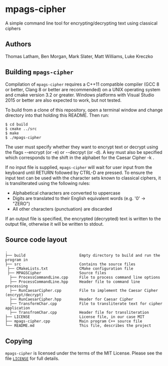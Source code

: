# mpags-cipher
A simple command line tool for encrypting/decrypting text using classical ciphers

## Authors
Thomas Latham, Ben Morgan, Mark Slater, Matt Williams, Luke Kreczko

## Building `mpags-cipher`
Compilation of `mpags-cipher` requires a  C++11 compatible compiler
(GCC 8 or better, Clang 8 or better are recommended) on a UNIX operating
system and cmake version 3.2 or greater.
Windows platforms with Visual Studio 2015 or better are also expected to
work, but not tested.

To build from a clone of this repository, open a terminal window
and change directory into that holding this README. Then run:
```
$ cd build
$ cmake ../src
$ make
$ ./mpags-cipher
```

The user must specify whether they want to encrypt text or decrypt
using the flags --encrypt (or -e) or --decrpyt (or -d). A key must
also be specified which corresponds to the shift in the alphabet
for the Caesar Cipher -k <INT>.

If no input file is supplied, `mpags-cipher` will wait for user input
from the keyboard until RETURN followed by CTRL-D are pressed.
To ensure the input text can be used with the character sets known to
classical ciphers, it is transliterated using the following rules:

- Alphabetical characters are converted to uppercase
- Digits are translated to their English equivalent words (e.g. '0' -> "ZERO")
- All other characters (punctuation) are discarded

If an output file is specified, the encrypted (decrypted) text is written
to the output file, otherwise it will be written to stdout.

## Source code layout
```
.
├── build                        Empty directory to build and run the program in
├── src                          Contains the source files
 ├── CMakeLists.txt              CMake configuration file
 ├── MPAGSCipher                 Source files
  ├── ProcessCommandLine.cpp     File to process command line options
  ├── ProcessCommandLine.hpp     Header file to command line processing
  ├── RunCaesarCipher.cpp        File to implement the Caesar Cipher (encrypt/decrypt)
  ├── RunCaesarCipher.hpp        Header for Caesar Cipher
  ├── TransformChar.cpp          File to transliterate text for cipher application
  ├── TransfromChar.cpp          Header file for transliteration
├── LICENSE                      License file, in our case MIT
├── mpags-cipher.cpp             Main program C++ source file
└── README.md                    This file, describes the project
```

## Copying
`mpags-cipher` is licensed under the terms of the MIT License.
Please see the file [`LICENSE`](LICENSE) for full details.
